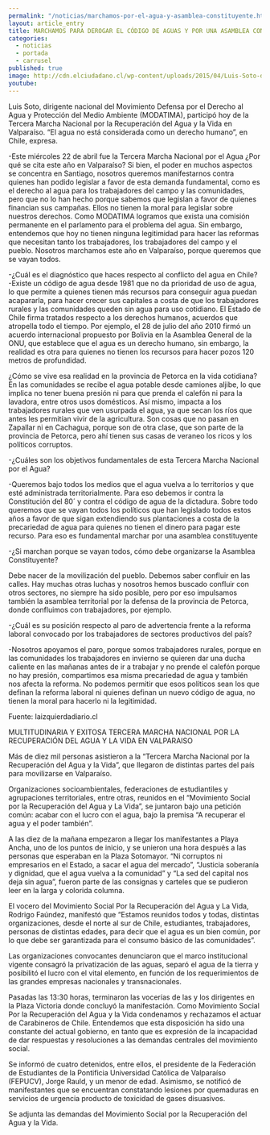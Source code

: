 ```yaml
---
permalink: "/noticias/marchamos-por-el-agua-y-asamblea-constituyente.html"
layout: article_entry
title: MARCHAMOS PARA DEROGAR EL CÓDIGO DE AGUAS Y POR UNA ASAMBLEA CONSTITUYENTE QUE NAZCA DEL PUEBLO!!
categories: 
  - noticias
  - portada
  - carrusel
published: true
image: http://cdn.elciudadano.cl/wp-content/uploads/2015/04/Luis-Soto-dirigente-MODATIMA.jpg
youtube: 
---
```


Luis Soto, dirigente nacional del Movimiento Defensa por el Derecho al Agua y Protección del Medio Ambiente (MODATIMA), participó hoy de la Tercera Marcha Nacional por la Recuperación del Agua y la Vida en Valparaíso. “El agua no está considerada como un derecho humano”, en Chile, expresa.

-Este miércoles 22 de abril fue la Tercera Marcha Nacional por el Agua ¿Por qué se cita este año en Valparaíso?
Si bien, el poder en muchos aspectos se concentra en Santiago, nosotros queremos manifestarnos contra quienes han podido legislar a favor de esta demanda fundamental, como es el derecho al agua para los trabajadores del campo y las comunidades, pero que no lo han hecho porque sabemos que legislan a favor de quienes financian sus campañas. Ellos no tienen la moral para legislar sobre nuestros derechos. Como MODATIMA logramos que exista una comisión permanente en el parlamento para el problema del agua. Sin embargo, entendemos que hoy no tienen ninguna legitimidad para hacer las reformas que necesitan tanto los trabajadores, los trabajadores del campo y el pueblo. Nosotros marchamos este año en Valparaíso, porque queremos que se vayan todos.

-¿Cuál es el diagnóstico que haces respecto al conflicto del agua en Chile?
-Existe un código de agua desde 1981 que no da prioridad de uso de agua, lo que permite a quienes tienen más recursos para conseguir agua puedan acapararla, para hacer crecer sus capitales a costa de que los trabajadores rurales y las comunidades queden sin agua para uso cotidiano. El Estado de Chile firma tratados respecto a los derechos humanos, acuerdos que atropella todo el tiempo. Por ejemplo, el 28 de julio del año 2010 firmó un acuerdo internacional propuesto por Bolivia en la Asamblea General de la ONU, que establece que el agua es un derecho humano, sin embargo, la realidad es otra para quienes no tienen los recursos para hacer pozos 120 metros de profundidad.

¿Cómo se vive esa realidad en la provincia de Petorca en la vida cotidiana? 
En las comunidades se recibe el agua potable desde camiones aljibe, lo que implica no tener buena presión ni para que prenda el calefón ni para la lavadora, entre otros usos domésticos. Así mismo, impacta a los trabajadores rurales que ven usurpada el agua, ya que secan los ríos que antes les permitían vivir de la agricultura. Son cosas que no pasan en Zapallar ni en Cachagua, porque son de otra clase, que son parte de la provincia de Petorca, pero ahí tienen sus casas de veraneo los ricos y los políticos corruptos.

-¿Cuáles son los objetivos fundamentales de esta Tercera Marcha Nacional por el Agua?

-Queremos bajo todos los medios que el agua vuelva a lo territorios y que esté administrada territorialmente. Para eso debemos ir contra la Constitución del 80´ y contra el código de agua de la dictadura. Sobre todo queremos que se vayan todos los políticos que han legislado todos estos años a favor de que sigan extendiendo sus plantaciones a costa de la precariedad de agua para quienes no tienen el dinero para pagar este recurso. Para eso es fundamental marchar por una asamblea constituyente

-¿Si marchan porque se vayan todos, cómo debe organizarse la Asamblea Constituyente?

Debe nacer de la movilización del pueblo. Debemos saber confluir en las calles. Hay muchas otras luchas y nosotros hemos buscado confluir con otros sectores, no siempre ha sido posible, pero por eso impulsamos también la asamblea territorial por la defensa de la provincia de Petorca, donde confluimos con trabajadores, por ejemplo.

-¿Cuál es su posición respecto al paro de advertencia frente a la reforma laboral convocado por los trabajadores de sectores productivos del país?

-Nosotros apoyamos el paro, porque somos trabajadores rurales, porque en las comunidades los trabajadores en invierno se quieren dar una ducha caliente en las mañanas antes de ir a trabajar y no prende el calefón porque no hay presión, compartimos esa misma precariedad de agua y también nos afecta la reforma. No podemos permitir que esos políticos sean los que definan la reforma laboral ni quienes definan un nuevo código de agua, no tienen la moral para hacerlo ni la legitimidad.

Fuente: laizquierdadiario.cl

MULTITUDINARIA Y EXITOSA TERCERA MARCHA NACIONAL POR LA RECUPERACIÓN DEL AGUA Y LA VIDA EN VALPARAISO

Más de diez mil personas asistieron a la “Tercera Marcha Nacional por la Recuperación del Agua y la Vida”, que llegaron de distintas partes del país para movilizarse en Valparaíso.

Organizaciones socioambientales, federaciones de estudiantiles y agrupaciones territoriales, entre otras, reunidos en el “Movimiento Social por la Recuperación del Agua y La Vida”, se juntaron bajo una petición común: acabar con el lucro con el agua, bajo la premisa “A recuperar el agua y el poder también”.
              
A las diez de la mañana empezaron a llegar los manifestantes a Playa Ancha, uno de los puntos de inicio, y se unieron una hora después a las personas que esperaban en la Plaza Sotomayor. “Ni corruptos ni empresarios en el Estado, a sacar el agua del mercado”, “Justicia soberanía y dignidad, que el agua vuelva a la comunidad” y “La sed del capital nos deja sin agua”, fueron parte de las consignas y carteles que se pudieron leer en la larga y colorida columna.

El vocero del Movimiento Social Por la Recuperación del Agua y La Vida, Rodrigo Faúndez, manifestó que “Estamos reunidos todos y todas, distintas organizaciones, desde el norte al sur de Chile, estudiantes, trabajadores, personas de distintas edades, para decir que el agua es un bien común, por lo que debe ser garantizada para el consumo básico de las comunidades”.

Las organizaciones convocantes denunciaron que el marco institucional vigente consagró la privatización de las aguas, separó el agua de la tierra y posibilitó el lucro con el vital elemento, en función de los requerimientos de las grandes empresas nacionales y transnacionales. 

Pasadas las 13:30 horas, terminaron las vocerías de las y los dirigentes en la Plaza Victoria donde concluyó la manifestación. Como Movimiento Social Por la Recuperación del Agua y la Vida condenamos y rechazamos el actuar de Carabineros de Chile. Entendemos que esta disposición ha sido una constante del actual gobierno, en tanto que es expresión de la incapacidad de dar respuestas y resoluciones a las demandas centrales del movimiento social.

Se informó de cuatro detenidos, entre ellos, el presidente de la Federación de Estudiantes de la Pontificia Universidad Católica de Valparaíso (FEPUCV), Jorge Rauld, y un menor de edad. Asimismo, se notificó de manifestantes que se encuentran constatando lesiones por quemaduras en servicios de urgencia producto de toxicidad de gases disuasivos.

Se adjunta las demandas del Movimiento Social por la Recuperación del Agua y la Vida.
